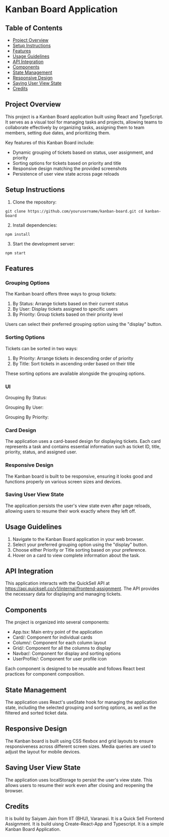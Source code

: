 # Kanban Board Application

## Table of Contents

- [Project Overview](#project-overview)
- [Setup Instructions](#setup-instructions)
- [Features](#features)
- [Usage Guidelines](#usage-guidelines)
- [API Integration](#api-integration)
- [Components](#components)
- [State Management](#state-management)
- [Responsive Design](#responsive-design)
- [Saving User View State](#saving-user-view-state)
- [Credits](#credits)

## Project Overview

This project is a Kanban Board application built using React and TypeScript. It serves as a visual tool for managing tasks and projects, allowing teams to collaborate effectively by organizing tasks, assigning them to team members, setting due dates, and prioritizing them.

Key features of this Kanban Board include:

- Dynamic grouping of tickets based on status, user assignment, and priority
- Sorting options for tickets based on priority and title
- Responsive design matching the provided screenshots
- Persistence of user view state across page reloads

## Setup Instructions

1. Clone the repository:

`git clone https://github.com/yourusername/kanban-board.git cd kanban-board`

2. Install dependencies:

`npm install`

3. Start the development server:

`npm start`

## Features

### Grouping Options

The Kanban board offers three ways to group tickets:

1. By Status: Arrange tickets based on their current status
2. By User: Display tickets assigned to specific users
3. By Priority: Group tickets based on their priority level

Users can select their preferred grouping option using the "display" button.

### Sorting Options

Tickets can be sorted in two ways:

1. By Priority: Arrange tickets in descending order of priority
2. By Title: Sort tickets in ascending order based on their title

These sorting options are available alongside the grouping options.

### UI

Grouping By Status:

Grouping By User:

Grouping By Priority:

### Card Design

The application uses a card-based design for displaying tickets. Each card represents a task and contains essential information such as ticket ID, title, priority, status, and assigned user.

### Responsive Design

The Kanban board is built to be responsive, ensuring it looks good and functions properly on various screen sizes and devices.

### Saving User View State

The application persists the user's view state even after page reloads, allowing users to resume their work exactly where they left off.

## Usage Guidelines

1. Navigate to the Kanban Board application in your web browser.
2. Select your preferred grouping option using the "display" button.
3. Choose either Priority or Title sorting based on your preference.
4. Hover on a card to view complete information about the task.

## API Integration

This application interacts with the QuickSell API at https://api.quicksell.co/v1/internal/frontend-assignment. The API provides the necessary data for displaying and managing tickets.

## Components

The project is organized into several components:

- App.tsx: Main entry point of the application
- Card/: Component for individual cards
- Column/: Component for each column layout
- Grid/: Component for all the columns to display
- Navbar/: Component for display and sorting options
- UserProfile/: Component for user profile icon

Each component is designed to be reusable and follows React best practices for component composition.

## State Management

The application uses React's useState hook for managing the application state, including the selected grouping and sorting options, as well as the filtered and sorted ticket data.

## Responsive Design

The Kanban board is built using CSS flexbox and grid layouts to ensure responsiveness across different screen sizes. Media queries are used to adjust the layout for mobile devices.

## Saving User View State

The application uses localStorage to persist the user's view state. This allows users to resume their work even after closing and reopening the browser.

## Credits

It is build by Saiyam Jain from IIT (BHU), Varanasi. It is a Quick Sell Frontend Assignment. It is build uisng Create-React-App and Typescript. It is a simple Kanban Board Application.
